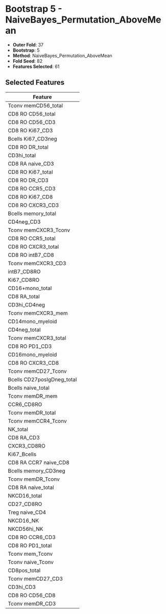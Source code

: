 # Bootstrap 5 - NaiveBayes_Permutation_AboveMean

- **Outer Fold**: 37
- **Bootstrap**: 5
- **Method**: NaiveBayes_Permutation_AboveMean
- **Fold Seed**: 82
- **Features Selected**: 61

## Selected Features

| Feature |
|---------|
| Tconv memCD56_total |
| CD8 RO CD56_total |
| CD8 RO CD56_CD3 |
| CD8  RO Ki67_CD3 |
| Bcells Ki67_CD3neg |
| CD8 RO DR_total |
| CD3hi_total |
| CD8 RA naive_CD3 |
| CD8 RO Ki67_total |
| CD8 RO DR_CD3 |
| CD8 RO CCR5_CD3 |
| CD8 RO Ki67_CD8 |
| CD8 RO CXCR3_CD3 |
| Bcells memory_total |
| CD4neg_CD3 |
| Tconv memCXCR3_Tconv |
| CD8 RO CCR5_total |
| CD8 RO CXCR3_total |
| CD8 RO intB7_CD8 |
| Tconv memCXCR3_CD3 |
| intB7_CD8RO |
| Ki67_CD8RO |
| CD16+mono_total |
| CD8 RA_total |
| CD3hi_CD4neg |
| Tconv memCXCR3_mem |
| CD14mono_myeloid |
| CD4neg_total |
| Tconv memCXCR3_total |
| CD8 RO PD1_CD3 |
| CD16mono_myeloid |
| CD8 RO CXCR3_CD8 |
| Tconv memCD27_Tconv |
| Bcells CD27posIgDneg_total |
| Bcells naive_total |
| Tconv memDR_mem |
| CCR6_CD8RO |
| Tconv memDR_total |
| Tconv memCCR4_Tconv |
| NK_total |
| CD8 RA_CD3 |
| CXCR3_CD8RO |
| Ki67_Bcells |
| CD8 RA CCR7 naive_CD8 |
| Bcells memory_CD3neg |
| Tconv memDR_Tconv |
| CD8 RA naive_total |
| NKCD16_total |
| CD27_CD8RO |
| Treg naive_CD4 |
| NKCD16_NK |
| NKCD56hi_NK |
| CD8 RO CCR6_CD3 |
| CD8 RO PD1_total |
| Tconv mem_Tconv |
| Tconv naive_Tconv |
| CD8pos_total |
| Tconv memCD27_CD3 |
| CD3hi_CD3 |
| CD8 RO CD56_CD8 |
| Tconv memDR_CD3 |
